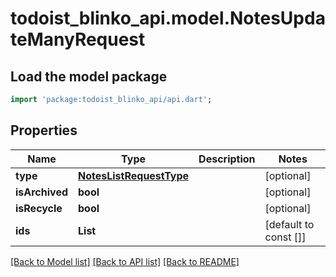 # todoist_blinko_api.model.NotesUpdateManyRequest

## Load the model package
```dart
import 'package:todoist_blinko_api/api.dart';
```

## Properties
Name | Type | Description | Notes
------------ | ------------- | ------------- | -------------
**type** | [**NotesListRequestType**](NotesListRequestType.md) |  | [optional] 
**isArchived** | **bool** |  | [optional] 
**isRecycle** | **bool** |  | [optional] 
**ids** | **List<num>** |  | [default to const []]

[[Back to Model list]](../README.md#documentation-for-models) [[Back to API list]](../README.md#documentation-for-api-endpoints) [[Back to README]](../README.md)


